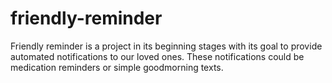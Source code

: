 # friendly-reminder 
Friendly reminder is a project in its beginning stages with its goal to provide automated notifications to our loved ones. These notifications could be medication reminders or simple goodmorning texts. 

